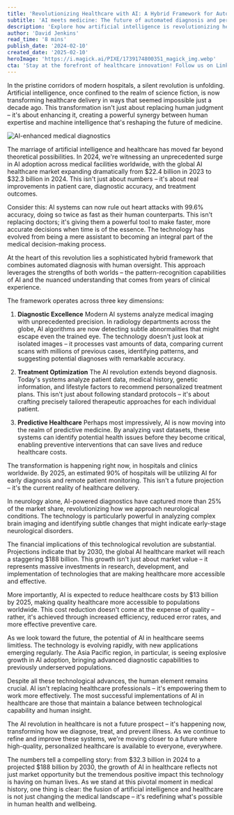 ```yaml
---
title: 'Revolutionizing Healthcare with AI: A Hybrid Framework for Automated Diagnosis and Treatment'
subtitle: 'AI meets medicine: The future of automated diagnosis and personalized healthcare'
description: 'Explore how artificial intelligence is revolutionizing healthcare through a sophisticated hybrid framework that combines automated diagnosis with human oversight. From AI systems detecting heart attacks with 99.6% accuracy to projected market growth reaching $188 billion by 2030, discover how this technological transformation is making quality healthcare more accessible and effective worldwide.'
author: 'David Jenkins'
read_time: '8 mins'
publish_date: '2024-02-10'
created_date: '2025-02-10'
heroImage: 'https://i.magick.ai/PIXE/1739174800351_magick_img.webp'
cta: 'Stay at the forefront of healthcare innovation! Follow us on LinkedIn for the latest updates on AI advancements in medicine and join a community of forward-thinking healthcare professionals shaping the future of patient care.'
---
```


In the pristine corridors of modern hospitals, a silent revolution is unfolding. Artificial intelligence, once confined to the realm of science fiction, is now transforming healthcare delivery in ways that seemed impossible just a decade ago. This transformation isn't just about replacing human judgment – it's about enhancing it, creating a powerful synergy between human expertise and machine intelligence that's reshaping the future of medicine.

![AI-enhanced medical diagnostics](https://i.magick.ai/PIXE/1739174800354_magick_img.webp)

The marriage of artificial intelligence and healthcare has moved far beyond theoretical possibilities. In 2024, we're witnessing an unprecedented surge in AI adoption across medical facilities worldwide, with the global AI healthcare market expanding dramatically from $22.4 billion in 2023 to $32.3 billion in 2024. This isn't just about numbers – it's about real improvements in patient care, diagnostic accuracy, and treatment outcomes.

Consider this: AI systems can now rule out heart attacks with 99.6% accuracy, doing so twice as fast as their human counterparts. This isn't replacing doctors; it's giving them a powerful tool to make faster, more accurate decisions when time is of the essence. The technology has evolved from being a mere assistant to becoming an integral part of the medical decision-making process.

At the heart of this revolution lies a sophisticated hybrid framework that combines automated diagnosis with human oversight. This approach leverages the strengths of both worlds – the pattern-recognition capabilities of AI and the nuanced understanding that comes from years of clinical experience.

The framework operates across three key dimensions:

1. **Diagnostic Excellence**
   Modern AI systems analyze medical imaging with unprecedented precision. In radiology departments across the globe, AI algorithms are now detecting subtle abnormalities that might escape even the trained eye. The technology doesn't just look at isolated images – it processes vast amounts of data, comparing current scans with millions of previous cases, identifying patterns, and suggesting potential diagnoses with remarkable accuracy.

2. **Treatment Optimization**
   The AI revolution extends beyond diagnosis. Today's systems analyze patient data, medical history, genetic information, and lifestyle factors to recommend personalized treatment plans. This isn't just about following standard protocols – it's about crafting precisely tailored therapeutic approaches for each individual patient.

3. **Predictive Healthcare**
   Perhaps most impressively, AI is now moving into the realm of predictive medicine. By analyzing vast datasets, these systems can identify potential health issues before they become critical, enabling preventive interventions that can save lives and reduce healthcare costs.

The transformation is happening right now, in hospitals and clinics worldwide. By 2025, an estimated 90% of hospitals will be utilizing AI for early diagnosis and remote patient monitoring. This isn't a future projection – it's the current reality of healthcare delivery.

In neurology alone, AI-powered diagnostics have captured more than 25% of the market share, revolutionizing how we approach neurological conditions. The technology is particularly powerful in analyzing complex brain imaging and identifying subtle changes that might indicate early-stage neurological disorders.

The financial implications of this technological revolution are substantial. Projections indicate that by 2030, the global AI healthcare market will reach a staggering $188 billion. This growth isn't just about market value – it represents massive investments in research, development, and implementation of technologies that are making healthcare more accessible and effective.

More importantly, AI is expected to reduce healthcare costs by $13 billion by 2025, making quality healthcare more accessible to populations worldwide. This cost reduction doesn't come at the expense of quality – rather, it's achieved through increased efficiency, reduced error rates, and more effective preventive care.

As we look toward the future, the potential of AI in healthcare seems limitless. The technology is evolving rapidly, with new applications emerging regularly. The Asia Pacific region, in particular, is seeing explosive growth in AI adoption, bringing advanced diagnostic capabilities to previously underserved populations.

Despite all these technological advances, the human element remains crucial. AI isn't replacing healthcare professionals – it's empowering them to work more effectively. The most successful implementations of AI in healthcare are those that maintain a balance between technological capability and human insight.

The AI revolution in healthcare is not a future prospect – it's happening now, transforming how we diagnose, treat, and prevent illness. As we continue to refine and improve these systems, we're moving closer to a future where high-quality, personalized healthcare is available to everyone, everywhere.

The numbers tell a compelling story: from $32.3 billion in 2024 to a projected $188 billion by 2030, the growth of AI in healthcare reflects not just market opportunity but the tremendous positive impact this technology is having on human lives. As we stand at this pivotal moment in medical history, one thing is clear: the fusion of artificial intelligence and healthcare is not just changing the medical landscape – it's redefining what's possible in human health and wellbeing.
